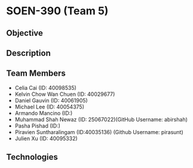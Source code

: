 # SOEN-390 (Team 5)

## Objective


## Description


## Team Members
- Celia Cai (ID: 40098535)
- Kelvin Chow Wan Chuen (ID: 40029677)
- Daniel Gauvin (ID: 40061905)
- Michael Lee (ID: 40054375)
- Armando Mancino (ID:)
- Muhammad Shah Newaz (ID: 25067022)(GitHub Username: abirshah)
- Pasha Pishad (ID:)
- Piravien Suntharalingam (ID:40035136) (Github Username: pirasunt)
- Julien Xu (ID: 40095332)


## Technologies
